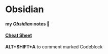 # Obsidian

#### my _Obsidian_ notes 👀

#### [Cheat Sheet](https://www.markdownguide.org/cheat-sheet/)



**ALT+SHIFT+A** to comment marked Codeblock